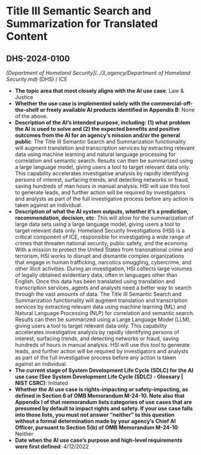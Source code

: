 # Title III Semantic Search and Summarization for Translated Content
## DHS-2024-0100
_[Department of Homeland Security](../3_agency/Department of Homeland Security.md)_ (DHS) / ICE


+ **The topic area that most closely aligns with the AI use case**: Law & Justice
+ **Whether the use case is implemented solely with the commercial-off-the-shelf or freely available AI products identified in Appendix B**: None of the above.
+ **Description of the AI’s intended purpose, including: (1) what problem the AI is used to solve and (2) the expected benefits and positive outcomes from the AI for an agency’s mission and/or the general public**: The Title III Semantic Search and Summarization functionality will augment translation and transcription services by extracting relevant data using machine learning and natural language processing for correlation and semantic search. Results can then be summarized using a large language model, giving users a tool to target relevant data only. This capability accelerates investigative analysis by rapidly identifying persons of interest, surfacing trends, and detecting networks or fraud, saving hundreds of man hours in manual analysis. HSI will use this tool to generate leads, and further action will be required by investigators and analysts as part of the full investigative process before any action is taken against an individual.
+ **Description of what the AI system outputs, whether it’s a prediction, recommendation, decision, etc**: This will allow for the summarization of large data sets using a large language model, giving users a tool to target relevant data only.
Homeland Security Investigations (HSI) is a critical component of ICE, responsible for investigating a wide range of crimes that threaten national security, public safety, and the economy. With a mission to protect the United States from transnational crime and terrorism, HSI works to disrupt and dismantle complex organizations that engage in human trafficking, narcotics smuggling, cybercrime, and other illicit activities. During an investigation, HSI collects large volumes of legally obtained evidentiary data, often in languages other than English. Once this data has been translated using translation and transcription services, agents and analysts need a better way to search through the vast amounts of data. The Title III Semantic Search and Summarization functionality will augment translation and transcription services by extracting relevant data using machine learning (ML) and Natural Language Processing (NLP) for correlation and semantic search. Results can then be summarized using a Large Language Model (LLM), giving users a tool to target relevant data only. This capability accelerates investigative analysis by rapidly identifying persons of interest, surfacing trends, and detecting networks or fraud, saving hundreds of hours in manual analysis. HSI will use this tool to generate leads, and further action will be required by investigators and analysts as part of the full investigative process before any action is taken against an individual. 
+ **The current stage of System Development Life Cycle (SDLC) for the AI use case (See System Development Life Cycle (SDLC) - Glossary | NIST CSRC)**: Initiated
+ **Whether the AI use case is rights-impacting or safety-impacting, as defined in Section 6 of OMB Memorandum M-24-10. Note also that Appendix I of that memorandum lists categories of use cases that are presumed by default to impact rights and safety. If your use case falls into those lists, you must not answer “neither” to this question without a formal determination made by your agency’s Chief AI Officer, pursuant to Section 5(b) of OMB Memorandum M-24-10**: Neither
+ **Date when the AI use case’s purpose and high-level requirements were first defined**: 4/12/2022
